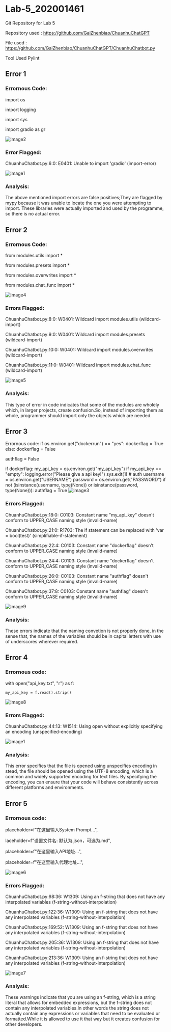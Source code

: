 # Lab-5_202001461
Git Repository for Lab 5

Repository used : https://github.com/GaiZhenbiao/ChuanhuChatGPT

File used : https://github.com/GaiZhenbiao/ChuanhuChatGPT/ChuanhuChatbot.py

Tool Used Pylint

## Error 1
### Errornous Code:
import os

import logging

import sys

import gradio as gr

![image2](https://user-images.githubusercontent.com/84801162/227498237-56eb2440-f9b4-46c7-b559-34c444d5cce0.png)


### Error Flagged:
ChuanhuChatbot.py:6:0: E0401: Unable to import 'gradio' (import-error) 

![image1](https://user-images.githubusercontent.com/84801162/227498289-d334321c-47fe-4add-9851-a2686c7f3620.png)


### Analysis:
The above mentioned import errors are false positives;They are flagged by mypy because it was unable to locate the one you were attempting to import. These libraries were actually imported and used by the programme, so there is no actual error.

## Error 2
### Errornous Code:

from modules.utils import *

from modules.presets import *

from modules.overwrites import *

from modules.chat_func import *

![image4](https://user-images.githubusercontent.com/84801162/227498454-33a5276d-7e9b-4050-a11c-027b10c5066b.png)


### Errors Flagged:

ChuanhuChatbot.py:8:0: W0401: Wildcard import modules.utils (wildcard-import)

ChuanhuChatbot.py:9:0: W0401: Wildcard import modules.presets (wildcard-import)

ChuanhuChatbot.py:10:0: W0401: Wildcard import modules.overwrites (wildcard-import)

ChuanhuChatbot.py:11:0: W0401: Wildcard import modules.chat_func (wildcard-import)

![image5](https://user-images.githubusercontent.com/84801162/227498519-6608a31f-a541-4304-825b-a8edca5d7afb.png)

### Analysis: 
This type of error in code indicates that some of the modules are wholely which, in larger projects, create confusion.So, instead of importing them as whole, programmer should import only the objects which are needed.


## Error 3
Errornous code:
if os.environ.get("dockerrun") == "yes":
    dockerflag = True
else:
    dockerflag = False

authflag = False

if dockerflag:
    my_api_key = os.environ.get("my_api_key")
    if my_api_key == "empty":
        logging.error("Please give a api key!")
        sys.exit(1)
    # auth
    username = os.environ.get("USERNAME")
    password = os.environ.get("PASSWORD")
    if not (isinstance(username, type(None)) or isinstance(password, type(None))):
        authflag = True
![image3](https://user-images.githubusercontent.com/84801162/227498701-cda8af2a-2723-4074-99a2-ce9d14b4a4d5.png)


### Errors Flagged:
ChuanhuChatbot.py:18:0: C0103: Constant name "my_api_key" doesn't conform to UPPER_CASE naming style (invalid-name)

ChuanhuChatbot.py:21:0: R1703: The if statement can be replaced with 'var = bool(test)' (simplifiable-if-statement)

ChuanhuChatbot.py:22:4: C0103: Constant name "dockerflag" doesn't conform to UPPER_CASE naming style (invalid-name)

ChuanhuChatbot.py:24:4: C0103: Constant name "dockerflag" doesn't conform to UPPER_CASE naming style (invalid-name)

ChuanhuChatbot.py:26:0: C0103: Constant name "authflag" doesn't conform to UPPER_CASE naming style (invalid-name)

ChuanhuChatbot.py:37:8: C0103: Constant name "authflag" doesn't conform to UPPER_CASE naming style (invalid-name)

![image9](https://user-images.githubusercontent.com/84801162/227498734-438ab151-34f9-4fd2-a539-e3243583e784.png)

 
### Analysis: 
These errors indicate that the naming convetion is not properly done, in the sense that, the names of the variables should be in capital letters with use of underscores wherever required.

## Error 4 
### Errornous code:
with open("api_key.txt", "r") as f:

    my_api_key = f.read().strip()
    
![image8](https://user-images.githubusercontent.com/84801162/227498768-5554f3bb-6213-4c07-8df7-968e043cc261.png)


### Errors Flagged:
ChuanhuChatbot.py:44:13: W1514: Using open without explicitly specifying an encoding (unspecified-encoding)

![image1](https://user-images.githubusercontent.com/84801162/227498869-23b01a2a-bb05-4ce8-831f-5264600fd0cc.png)


### Analysis: 
This error specifies that the file is opened using unspecifies encoding in stead, the file should be opened using the UTF-8 encoding, which is a common and widely supported encoding for text files. By specifying the encoding, you can ensure that your code will behave consistently across different platforms and environments.

## Error 5
### Errornous code:

  placeholder=f"在这里输入System Prompt...",
  
  laceholder=f"设置文件名: 默认为.json，可选为.md",
  
  placeholder=f"在这里输入API地址...",
  
  placeholder=f"在这里输入代理地址...",
  
![image6](https://user-images.githubusercontent.com/84801162/227498985-771f1f31-0374-429c-a7ac-98c1cea1da03.png)


### Errors Flagged:
ChuanhuChatbot.py:98:36: W1309: Using an f-string that does not have any interpolated variables (f-string-without-interpolation)

ChuanhuChatbot.py:122:36: W1309: Using an f-string that does not have any interpolated variables (f-string-without-interpolation)

ChuanhuChatbot.py:169:52: W1309: Using an f-string that does not have any interpolated variables (f-string-without-interpolation)

ChuanhuChatbot.py:205:36: W1309: Using an f-string that does not have any interpolated variables (f-string-without-interpolation)

ChuanhuChatbot.py:213:36: W1309: Using an f-string that does not have any interpolated variables (f-string-without-interpolation)

![image7](https://user-images.githubusercontent.com/84801162/227499026-e3807912-06cf-4f52-a4bb-80bd6848cea9.png)


### Analysis: 
These warnings indicate that you are using an f-string, which is a string literal that allows for embedded expressions, but the f-string does not contain any interpolated variables.In other words the string does not actually contain any expressions or variables that need to be evaluated or formatted.While it is allowed to use it  that way but it creates confusion for other developers.
